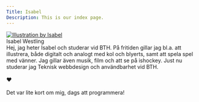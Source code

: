 ```yaml
---
Title: Isabel
Description: This is our index page.
---
```


<div class="flex-container">
    <div class="image-container">
        <a href="%base_url%/image/profile.webp" target="_blank" class="profile-image">
            <picture>
                <source media="(min-width: 1340px)" srcset="%base_url%/image/profile.webp">
                <source media="(min-width: 920px)" srcset="%base_url%/image/profile.webp?w=300&h=800&crop-to-fit&area=0,5,0,40&q=100">
                <img src="%base_url%/image/profile.webp?w=150&h=800&crop-to-fit&area=0,5,0,50" alt="Illustration by Isabel">
            </picture>
        </a>
    </div>
    <div class="text-container">
        <div class="intro">Isabel Westling</div>
        Hej, jag heter Isabel och studerar vid BTH.
        På fritiden gillar jag bl.a. att illustrera, både digitalt och analogt med kol och blyerts, samt att spela spel med vänner. Jag gillar även musik, film och att se på ishockey.
        Just nu studerar jag Teknisk webbdesign och användbarhet vid BTH. <br><br>
        ❤︎ 
    <br><br>
        Det var lite kort om mig, dags att programmera!
    </div>
</div>